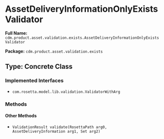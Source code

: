 # AssetDeliveryInformationOnlyExistsValidator

**Full Name:** `cdm.product.asset.validation.exists.AssetDeliveryInformationOnlyExistsValidator`

**Package:** `cdm.product.asset.validation.exists`

## Type: Concrete Class

### Implemented Interfaces

- `com.rosetta.model.lib.validation.ValidatorWithArg`

### Methods

#### Other Methods

- `ValidationResult validate(RosettaPath arg0, AssetDeliveryInformation arg1, Set arg2)`

